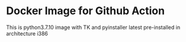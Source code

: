 # Docker Image for Github Action
This is python3.7.10 image with TK and pyinstaller latest pre-installed in architecture i386
